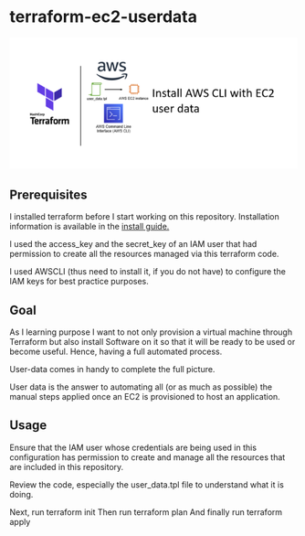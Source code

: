 # terraform-ec2-userdata

<img src=./terra-ec2-architecture.PNG>


## Prerequisites

I installed terraform before I start working on this repository. Installation information is available in the <a href="https://developer.hashicorp.com/terraform/tutorials/aws-get-started/install-cli#install-cli">install guide.</a> 

I used the access_key and the secret_key of an IAM user that had permission to create all the resources managed via this terraform code.

I used AWSCLI (thus need to install it, if you do not have) to configure the IAM keys for best practice purposes.


## Goal

As I learning purpose I want to not only provision  a virtual machine through Terraform but also install Software on it so that it will be ready to be used or become useful. Hence, having a full automated process.

User-data comes in handy to complete the full picture.

User data is the answer to automating all (or as much as possible) the manual steps applied once an EC2 is provisioned to host an application.


## Usage

Ensure that the IAM user whose credentials are being used in this configuration has permission to create and manage all the resources that are included in this repository.

Review the code, especially the user_data.tpl file to understand what it is doing.

Next, run terraform init
Then run terraform plan
And finally run terraform apply

